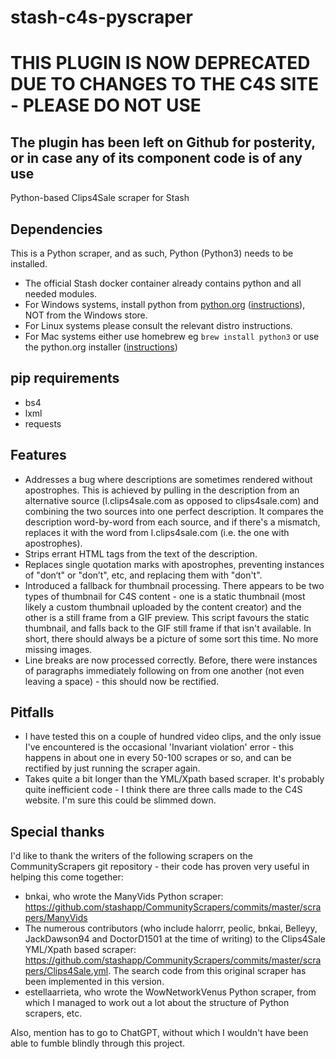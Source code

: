 # stash-c4s-pyscraper
# THIS PLUGIN IS NOW DEPRECATED DUE TO CHANGES TO THE C4S SITE - PLEASE DO NOT USE
## The plugin has been left on Github for posterity, or in case any of its component code is of any use
Python-based Clips4Sale scraper for Stash

## Dependencies
This is a Python scraper, and as such, Python (Python3) needs to be installed.
- The official Stash docker container already contains python and all needed modules.
- For Windows systems, install python from [python.org](https://www.python.org/downloads/windows/) ([instructions](https://phoenixnap.com/kb/how-to-install-python-3-windows)), NOT from the Windows store.
- For Linux systems please consult the relevant distro instructions.
- For Μac systems either use homebrew eg `brew install python3` or use the python.org installer ([instructions](https://www.lifewire.com/how-to-install-python-on-mac-4781318))

## pip requirements
- bs4
- lxml
- requests

## Features
- Addresses a bug where descriptions are sometimes rendered without apostrophes. This is achieved by pulling in the description from an alternative source (l.clips4sale.com as opposed to clips4sale.com) and combining the two sources into one perfect description. It compares the description word-by-word from each source, and if there's a mismatch, replaces it with the word from l.clips4sale.com (i.e. the one with apostrophes).
- Strips errant HTML tags from the text of the description.
- Replaces single quotation marks with apostrophes, preventing instances of "don‘t" or "don’t", etc, and replacing them with "don't".
- Introduced a fallback for thumbnail processing. There appears to be two types of thumbnail for C4S content - one is a static thumbnail (most likely a custom thumbnail uploaded by the content creator) and the other is a still frame from a GIF preview. This script favours the static thumbnail, and falls back to the GIF still frame if that isn't available. In short, there should always be a picture of some sort this time. No more missing images.
- Line breaks are now processed correctly. Before, there were instances of paragraphs immediately following on from one another (not even leaving a space) - this should now be rectified.

## Pitfalls
- I have tested this on a couple of hundred video clips, and the only issue I've encountered is the occasional 'Invariant violation' error - this happens in about one in every 50-100 scrapes or so, and can be rectified by just running the scraper again.
- Takes quite a bit longer than the YML/Xpath based scraper. It's probably quite inefficient code - I think there are three calls made to the C4S website. I'm sure this could be slimmed down.

## Special thanks
I'd like to thank the writers of the following scrapers on the CommunityScrapers git repository - their code has proven very useful in helping this come together:
- bnkai, who wrote the ManyVids Python scraper: https://github.com/stashapp/CommunityScrapers/commits/master/scrapers/ManyVids
- The numerous contributors (who include halorrr, peolic, bnkai, Belleyy, JackDawson94 and DoctorD1501 at the time of writing) to the Clips4Sale YML/Xpath based scraper: https://github.com/stashapp/CommunityScrapers/commits/master/scrapers/Clips4Sale.yml. The search code from this original scraper has been implemented in this version.
- estellaarrieta, who wrote the WowNetworkVenus Python scraper, from which I managed to work out a lot about the structure of Python scrapers, etc.

Also, mention has to go to ChatGPT, without which I wouldn't have been able to fumble blindly through this project.
